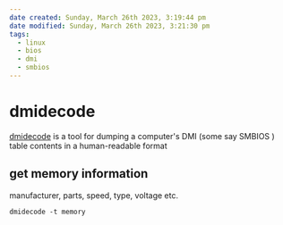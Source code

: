 ```yaml
---
date created: Sunday, March 26th 2023, 3:19:44 pm
date modified: Sunday, March 26th 2023, 3:21:30 pm
tags:
  - linux
  - bios
  - dmi
  - smbios
---
```


# dmidecode

[dmidecode](https://linux.die.net/man/8/dmidecode) is a tool for dumping a computer's DMI (some say SMBIOS ) table contents in a human-readable format

## get memory information

manufacturer, parts, speed, type, voltage etc.

```shell
dmidecode -t memory
```
